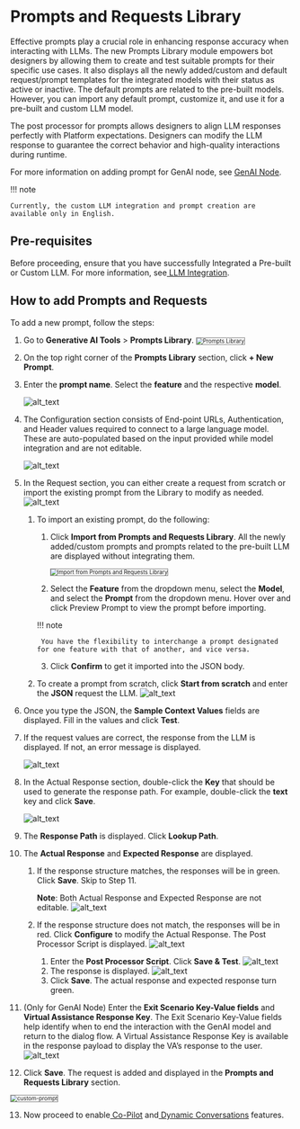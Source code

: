 
# Prompts and Requests Library

		

Effective prompts play a crucial role in enhancing response accuracy when interacting with LLMs. The new Prompts Library module empowers bot designers by allowing them to create and test suitable prompts for their specific use cases. It also displays all the newly added/custom and default request/prompt templates for the integrated models with their status as active or inactive. The default prompts are related to the pre-built models. However, you can import any default prompt, customize it, and use it for a pre-built and custom LLM model.

The post processor for prompts allows designers to align LLM responses perfectly with Platform expectations. Designers can modify the LLM response to guarantee the correct behavior and high-quality interactions during runtime.

For more information on adding prompt for GenAI node, see [GenAI Node](../automation/use-cases/dialogs/node-types/genai-node-v2.md#add-custom-prompt-for-genai-node).

!!! note

    Currently, the custom LLM integration and prompt creation are available only in English.


## Pre-requisites

Before proceeding, ensure that you have successfully Integrated a Pre-built or Custom LLM. For more information, see[ LLM Integration](models-library.md).


## How to add Prompts and Requests

To add a new prompt, follow the steps:



1. Go to **Generative AI Tools** > **Prompts Library**.
    <img src="../images/prompts-library.png" alt="Prompts Library" title="Prompts Library" style="border: 1px solid gray; zoom:70%;"> 




2. On the top right corner of the **Prompts Library** section, click **+ New Prompt**.
3. Enter the **prompt name**. Select the **feature** and the respective **model**. 

    ![alt_text](images/prl(13).png  )

4. The Configuration section consists of End-point URLs, Authentication, and Header values required to connect to a large language model. These are auto-populated based on the input provided while model integration and are not editable. 


    ![alt_text](images/prl(3).png  )

5. In the Request section, you can either create a request from scratch or import the existing prompt from the Library to modify as needed. 
    ![alt_text](images/prl(9).png  )
    1. To import an existing prompt, do the following:
        1. Click **Import from Prompts and Requests Library**. All the newly added/custom prompts and prompts related to the pre-built LLM are displayed without integrating them.
            
            <img src="../images/import-from-library.gif" alt="Import from Prompts and Requests Library" title="Import from Prompts and Requests Library" style="border: 1px solid gray; zoom:70%;"> 
        
        2. Select the **Feature** from the dropdown menu, select the **Model**, and select the **Prompt** from the dropdown menu. Hover over and click Preview Prompt to view the prompt before importing.

        !!! note

            You have the flexibility to interchange a prompt designated for one feature with that of another, and vice versa.

        3. Click **Confirm** to get it imported into the JSON body.

    2. To create a prompt from scratch, click **Start from scratch** and enter the **JSON** request the LLM. 
    ![alt_text](images/prl(8).png  )

6. Once you type the JSON, the **Sample Context Values** fields are displayed. Fill in the values and click **Test**.
7. If the request values are correct, the response from the LLM is displayed. If not, an error message is displayed. 


    ![alt_text](images/prl(6).png  )

8. In the Actual Response section, double-click the **Key** that should be used to generate the response path. For example, double-click the **text** key and click **Save**. 

    ![alt_text](images/prl(5).png  )

9. The **Response Path** is displayed. Click **Lookup Path**.
10. The **Actual Response** and **Expected Response** are displayed. 
    1. If the response structure matches, the responses will be in green. Click **Save**. Skip to Step 11.

        **Note**: Both Actual Response and Expected Response are not editable.
        ![alt_text](images/prl(2).png  )
    
    2. If the response structure does not match, the responses will be in red. Click **Configure** to modify the Actual Response. The Post Processor Script is displayed. 
    ![alt_text](images/prl(12).png  )
        
        1. Enter the **Post Processor Script**. Click **Save & Test**. 
            ![alt_text](images/prl(11).png  )
        2. The response is displayed. 
                ![alt_text](images/prl(4).png  )
        3. Click **Save**. The actual response and expected response turn green.

11. (Only for GenAI Node) Enter the **Exit Scenario Key-Value fields** and **Virtual Assistance Response Key**. The Exit Scenario Key-Value fields help identify when to end the interaction with the GenAI model and return to the dialog flow. A Virtual Assistance Response Key is available in the response payload to display the VA’s response to the user.
    ![alt_text](images/image1-8.png  )
12. Click **Save**. The request is added and displayed in the **Prompts and Requests Library** section.
<img src="../images/custom-prompt.png" alt="custom-prompt" title="Custom Prompt" style="border: 1px solid gray; zoom:70%;">
 
13. Now proceed to enable[ Co-Pilot](co-pilot-features.md) and[ Dynamic Conversations](dynamic-conversations-features.md) features.

		
